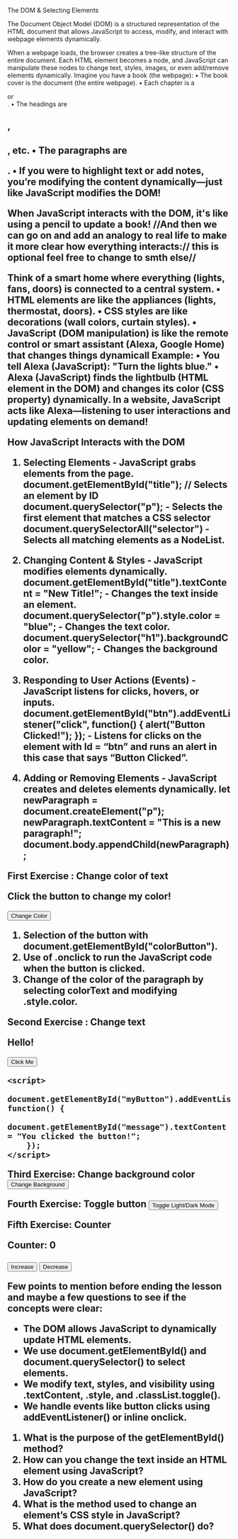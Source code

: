The DOM & Selecting Elements 

The Document Object Model (DOM) is a structured representation of the HTML document that allows JavaScript to access, modify, and interact with webpage elements dynamically.

When a webpage loads, the browser creates a tree-like structure of the entire document. Each HTML element becomes a node, and JavaScript can manipulate these nodes to change text, styles, images, or even add/remove elements dynamically.
Imagine you have a book (the webpage):
•	The book cover is the document (the entire webpage).
•	Each chapter is a <div> or <section>.
•	The headings are <h1>, <h2>, etc.
•	The paragraphs are <p>.
•	If you were to highlight text or add notes, you’re modifying the content dynamically—just like JavaScript modifies the DOM!

 When JavaScript interacts with the DOM, it's like using a pencil to update a book!
//And then we can go on and add an analogy to real life to make it more clear how everything interacts:// this is optional feel free to change to smth else//

Think of a smart home where everything (lights, fans, doors) is connected to a central system.
•	HTML elements are like the appliances (lights, thermostat, doors).
•	CSS styles are like decorations (wall colors, curtain styles).
•	JavaScript (DOM manipulation) is like the remote control or smart assistant (Alexa, Google Home) that changes things dynamicall
 Example:
•	You tell Alexa (JavaScript): "Turn the lights blue."
•	Alexa (JavaScript) finds the lightbulb (HTML element in the DOM) and changes its color (CSS property) dynamically.
 In a website, JavaScript acts like Alexa—listening to user interactions and updating elements on demand!


How JavaScript Interacts with the DOM
1.	Selecting Elements - JavaScript grabs elements from the page.
document.getElementById("title");  // Selects an element by ID
document.querySelector("p"); - Selects the first element that matches a CSS selector
document.querySelectorAll("selector") - Selects all matching elements as a NodeList.

2.	Changing Content & Styles - JavaScript modifies elements dynamically.
document.getElementById("title").textContent = "New Title!"; - Changes the text inside an element.
document.querySelector("p").style.color = "blue"; - Changes the text color.
document.querySelector("h1").backgroundColor = "yellow"; - Changes the background color.

3.	Responding to User Actions (Events) - JavaScript listens for clicks, hovers, or inputs.
document.getElementById("btn").addEventListener("click", function() {
alert("Button Clicked!");
});	- Listens for clicks on the element with Id = “btn” and runs an alert in this case that says “Button Clicked”.

4.	Adding or Removing Elements - JavaScript creates and deletes elements dynamically.
let newParagraph = document.createElement("p");
newParagraph.textContent = "This is a new paragraph!";
document.body.appendChild(newParagraph);



First Exercise :
Change color of text
<p id="colorText">Click the button to change my color!</p>
<button id="colorButton">Change Color</button>

<script>
    document.getElementById("colorButton").onclick = function() {
        document.getElementById("colorText").style.color = "blue";
    };
</script>

1.	Selection of the button with document.getElementById("colorButton").
2.	Use of .onclick to run the JavaScript code when the button is clicked.
3.	Change of the color of the paragraph by selecting colorText and modifying .style.color.

Second Exercise :
Change text
    <p id="message">Hello!</p>
    <button id="myButton">Click Me</button>

    <script>
        document.getElementById("myButton").addEventListener("click", function() {
            document.getElementById("message").textContent = "You clicked the button!";
        });
    </script>


Third Exercise:
Change background color
    <button id="changeColor">Change Background</button>
    <script>
        document.getElementById("changeColor").addEventListener("click", function() {
            document.body.style.backgroundColor = "lightblue";
        });
    </script>


Fourth Exercise:
Toggle button
<button id="themeButton">Toggle Light/Dark Mode</button>

<script>
    document.getElementById("themeButton").onclick = function() {
        document.body.classList.toggle("dark-mode");
    };
</script>

<style>
    .dark-mode {
        background-color: black;
        color: white;
    }
</style>


Fifth Exercise:
Counter
<p>Counter: <span id="counter">0</span></p>
<button id="increase">Increase</button>
<button id="decrease">Decrease</button>

<script>
    let count = 0;
    document.getElementById("increase").onclick = function() {
        count++;
        document.getElementById("counter").textContent = count;
    };
    document.getElementById("decrease").onclick = function() {
        count--;
        document.getElementById("counter").textContent = count;
    };
</script>


Few points to mention before ending the lesson and maybe a few questions to see if the concepts were clear:

- The DOM allows JavaScript to dynamically update HTML elements.
- We use document.getElementById() and document.querySelector() to select elements.
- We modify text, styles, and visibility using .textContent, .style, and .classList.toggle().
- We handle events like button clicks using addEventListener() or inline onclick.

1. What is the purpose of the getElementById() method?
2. How can you change the text inside an HTML element using JavaScript?
3. How do you create a new element using JavaScript?
4. What is the method used to change an element’s CSS style in JavaScript?
5. What does document.querySelector() do?
